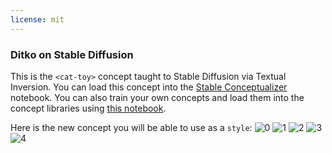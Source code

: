 ```yaml
---
license: mit
---
```

### Ditko on Stable Diffusion
This is the `<cat-toy>` concept taught to Stable Diffusion via Textual Inversion. You can load this concept into the [Stable Conceptualizer](https://colab.research.google.com/github/huggingface/notebooks/blob/main/diffusers/stable_conceptualizer_inference.ipynb) notebook. You can also train your own concepts and load them into the concept libraries using [this notebook](https://colab.research.google.com/github/huggingface/notebooks/blob/main/diffusers/sd_textual_inversion_training.ipynb).

Here is the new concept you will be able to use as a `style`:
![<cat-toy> 0](https://huggingface.co/sd-concepts-library/ditko/resolve/main/concept_images/3.jpeg)
![<cat-toy> 1](https://huggingface.co/sd-concepts-library/ditko/resolve/main/concept_images/0.jpeg)
![<cat-toy> 2](https://huggingface.co/sd-concepts-library/ditko/resolve/main/concept_images/2.jpeg)
![<cat-toy> 3](https://huggingface.co/sd-concepts-library/ditko/resolve/main/concept_images/1.jpeg)
![<cat-toy> 4](https://huggingface.co/sd-concepts-library/ditko/resolve/main/concept_images/4.jpeg)

